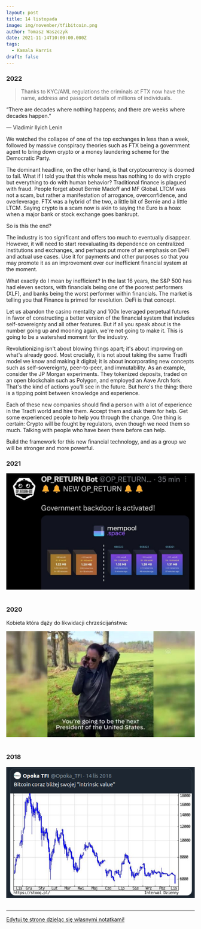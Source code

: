 ```yaml
---
layout: post
title: 14 listopada
image: img/november/tfibitcoin.png
author: Tomasz Waszczyk
date: 2021-11-14T10:00:00.000Z
tags:
  - Kamala Harris
draft: false
---
```


### 2022

> Thanks to KYC/AML regulations the criminals at FTX now have the name, address and passport details of millions of individuals.

“There are decades where nothing happens; and there are weeks where decades happen.”

― Vladimir Ilyich Lenin

We watched the collapse of one of the top exchanges in less than a week, followed by massive conspiracy theories such as FTX being a government agent to bring down crypto or a money laundering scheme for the Democratic Party.

The dominant headline, on the other hand, is that cryptocurrency is doomed to fail. What if I told you that this whole mess has nothing to do with crypto but everything to do with human behavior? Traditional finance is plagued with fraud. People forget about Bernie Madoff and MF Global. LTCM was not a scam, but rather a manifestation of arrogance, overconfidence, and overleverage. FTX was a hybrid of the two, a little bit of Bernie and a little LTCM. Saying crypto is a scam now is akin to saying the Euro is a hoax when a major bank or stock exchange goes bankrupt.

So is this the end?

The industry is too significant and offers too much to eventually disappear. However, it will need to start reevaluating its dependence on centralized institutions and exchanges, and perhaps put more of an emphasis on DeFi and actual use cases. Use it for payments and other purposes so that you may promote it as an improvement over our inefficient financial system at the moment.

What exactly do I mean by inefficient? In the last 16 years, the S&P 500 has had eleven sectors, with financials being one of the poorest performers (XLF), and banks being the worst performer within financials. The market is telling you that Finance is primed for revolution. DeFi is that concept.

Let us abandon the casino mentality and 100x leveraged perpetual futures in favor of constructing a better version of the financial system that includes self-sovereignty and all other features. But if all you speak about is the number going up and mooning again, we're not going to make it. This is going to be a watershed moment for the industry.

Revolutionizing isn't about blowing things apart; it's about improving on what's already good. Most crucially, it is not about taking the same Tradfi model we know and making it digital; it is about incorporating new concepts such as self-sovereignty, peer-to-peer, and immutability. As an example, consider the JP Morgan experiments. They tokenized deposits, traded on an open blockchain such as Polygon, and employed an Aave Arch fork. That's the kind of actions you'll see in the future. But here's the thing: there is a tipping point between knowledge and experience.

Each of these new companies should find a person with a lot of experience in the Tradfi world and hire them. Accept them and ask them for help. Get some experienced people to help you through the change. One thing is certain: Crypto will be fought by regulators, even though we need them so much. Talking with people who have been there before can help.

Build the framework for this new financial technology, and as a group we will be stronger and more powerful.

### 2021

<img src="./img/november/taproot.jpeg"><br><br>

### 2020

Kobieta która dąży do likwidacji chrześcijaństwa:

<img src="./img/november/kamala.jpeg"><br><br>

### 2018

<img src="./img/november/tfibitcoin.png"><br><br>

---

<a href="https://github.com/TomaszWaszczyk/historia.waszczyk.com/edit/master/src/content/november-14.md" target="_blank">Edytuj tę stronę dzieląc się własnymi notatkami!</a>
